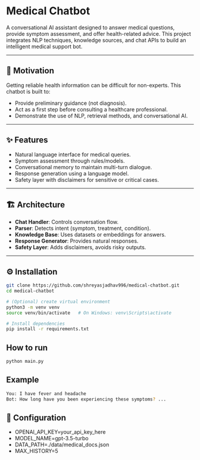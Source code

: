 # Medical Chatbot

A conversational AI assistant designed to answer medical questions, provide symptom assessment, and offer health-related advice. This project integrates NLP techniques, knowledge sources, and chat APIs to build an intelligent medical support bot.

---

## 📌 Motivation
Getting reliable health information can be difficult for non-experts. This chatbot is built to:
- Provide preliminary guidance (not diagnosis).  
- Act as a first step before consulting a healthcare professional.  
- Demonstrate the use of NLP, retrieval methods, and conversational AI.  

---

## ✨ Features
- Natural language interface for medical queries.  
- Symptom assessment through rules/models.  
- Conversational memory to maintain multi-turn dialogue.  
- Response generation using a language model.  
- Safety layer with disclaimers for sensitive or critical cases.  

---

## 🏗️ Architecture


- **Chat Handler**: Controls conversation flow.  
- **Parser**: Detects intent (symptom, treatment, condition).  
- **Knowledge Base**: Uses datasets or embeddings for answers.  
- **Response Generator**: Provides natural responses.  
- **Safety Layer**: Adds disclaimers, avoids risky outputs.  

---

## ⚙️ Installation
```bash
git clone https://github.com/shreyasjadhav996/medical-chatbot.git
cd medical-chatbot

# (Optional) create virtual environment
python3 -m venv venv
source venv/bin/activate   # On Windows: venv\Scripts\activate

# Install dependencies
pip install -r requirements.txt
```

## How to run
```bash
python main.py
```
## Example
```bash
You: I have fever and headache  
Bot: How long have you been experiencing these symptoms? ...
```

## 🔑 Configuration
- OPENAI_API_KEY=your_api_key_here
- MODEL_NAME=gpt-3.5-turbo
- DATA_PATH=./data/medical_docs.json
- MAX_HISTORY=5

